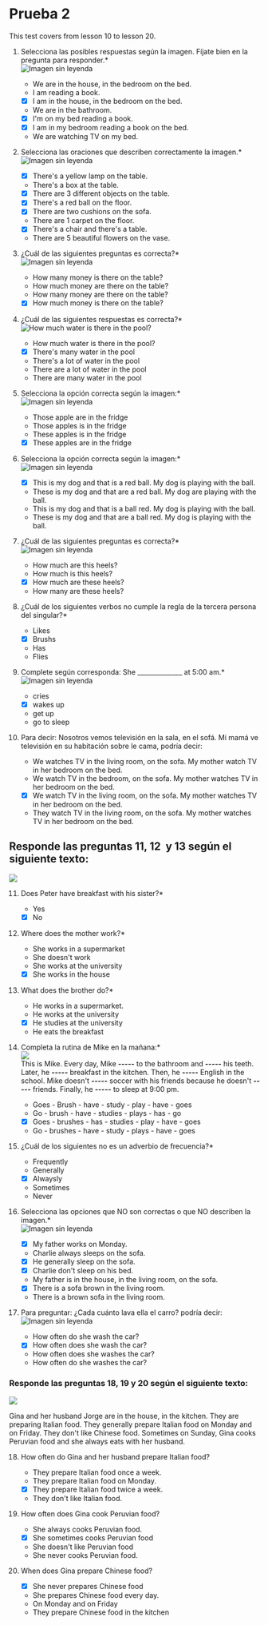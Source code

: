 # Prueba 2

This test covers from lesson 10 to lesson 20.

1. Selecciona las posibles respuestas según la imagen. Fíjate bien en la pregunta para responder.*     
	![Imagen sin leyenda](https://lh5.googleusercontent.com/1T9EkYj7ltpGDvA1BpN3FBRfDJyzFJJVhVIsToBE81q_PsZI-K6LXfxjcYzgrodGNLdD8EysR2yXIIgskf9JXJZgLoA_YAuBwi63TrSgjuy1kujOUWjorexX_EZQNa3F=w301)    
	- We are in the house, in the bedroom on the bed.
	- I am reading a book.
	- [x] I am in the house, in the bedroom on the bed.
	- We are in the bathroom.
	- [x] I'm on my bed reading a book.
	- [x] I am in my bedroom reading a book on the bed.
	- We are watching TV on my bed.

2. Selecciona las oraciones que describen correctamente la imagen.*   
	![Imagen sin leyenda](https://lh6.googleusercontent.com/zmKi9al2Gw5h6XFRmgknDchWWSEjUHdNpW7efoxsXBUgCyis50YNQ4YEbNy78FVjvFc5Tef1P1lNfkNDKJYs1MqGCe0ibMjDB4CBr7O6yo9sRAuESBDifSsU6rT0kXms=w423)    
	- [x] There's a yellow lamp on the table.
	- There's a box at the table.
	- [x] There are 3 different objects on the table.
	- [x] There's a red ball on the floor.
	- [x] There are two cushions on the sofa.
	- There are 1 carpet on the floor.
	- [x] There's a chair and there's a table.
	- There are 5 beautiful flowers on the vase.

3. ¿Cuál de las siguientes preguntas es correcta?*   
	![Imagen sin leyenda](https://lh3.googleusercontent.com/CqdeLajOQt6Z-poSaH3jmO_Kq98hR1excUaqTISfvFXi2_9aAcrnP_8mfTO30uHgmBmG9kib9pn15R7c871Ln7xBxjMZRG1PcNWSIw5vQwjpEMXWmsTI57N-uQOPq933=w351)   
	- How many money is there on the table?
	- How much money are there on the table?
	- How many money are there on the table?
	- [x] How much money is there on the table?

4. ¿Cuál de las siguientes respuestas es correcta?*   
	![How much water is there in the pool?](https://lh3.googleusercontent.com/Z5Gejh3DvwZESLMf0CpZnUg-W4uVqOwTUoUJHKN7k0sXQ9lmvbuLCMON6EecxNMdcbPRBb2YFJkaedAvuzLjMK0dWheJnv2kbbhkfmAQ43lI_BFb41rFcNIZzPHZ_z8K=w279 "How much water is there in the pool?")   
	- How much water is there in the pool?
	- [x] There's many water in the pool
	- There's a lot of water in the pool
	- There are a lot of water in the pool
	- There are many water in the pool

5. Selecciona la opción correcta según la imagen:*   
	![Imagen sin leyenda](https://lh5.googleusercontent.com/2Qr_lGFZdUmBzPzYpCqUJeRdTtj6e2NxH1VH0Ey-uY18bEDdU5xKfOEDWiMLNzEAeaLzDEvip5Y4upmp4750IonBuuAn5Tr3UCmfoWUh5hS2sn2-auBF410NBvp-1sk6=w259)    
	- Those apple are in the fridge
	- Those apples is in the fridge
	- These apples is in the fridge
	- [x] These apples are in the fridge

6. Selecciona la opción correcta según la imagen:*   
	![Imagen sin leyenda](https://lh4.googleusercontent.com/B2SdhMHywM2VJKATCLjWLLRRiL3-p7vBekad9-RoRbx0V6F_6VlZaR9jurKAgz1gQN6x9c8-RsoAekxPVaheqsU6oyV6sG13DUCtd2nI7qeo3jUdr2jOKScBY5D6HPfV=w295)   
	- [x] This is my dog and that is a red ball. My dog is playing with the ball.
	- These is my dog and that are a red ball. My dog are playing with the ball.
	- This is my dog and that is a ball red. My dog is playing with the ball.
	- These is my dog and that are a ball red. My dog is playing with the ball.

7. ¿Cuál de las siguientes preguntas es correcta?*   
	![Imagen sin leyenda](https://lh5.googleusercontent.com/z-b7MNj0oTjvXDK6c95rYrRxaN6WnRg5sQ52APT7FucqWp7OtiFoMJgDnCRfHCir_RhomMHZO4auFvKdhL-sC-dnBU3MuKVlesLBrvoyJPomPB4HmvwQVDsZDQxbKghc=w275)   
	- How much are this heels?
	- How much is this heels?
	- [x] How much are these heels?
	- How many are these heels?

8. ¿Cuál de los siguientes verbos no cumple la regla de la tercera persona del singular?*
	- Likes
	- [x] Brushs
	- Has
	- Flies

9. Complete según corresponda: She ______________ at 5:00 am.*    
	![Imagen sin leyenda](https://lh6.googleusercontent.com/umQnadg4ecLStpMYsG_fPwrfdFxltriYYgldRJmF_C390ToTcvgtKpGmftSFCPBi9yMfg82sjYCP_C7REbKbc9mcnbXFoC0XtXhcVu5Jq-_7AQTAg1VH8SBcFip9s6CP=w292)
	- cries
	- [x] wakes up
	- get up
	- go to sleep

10. Para decir: Nosotros vemos televisión en la sala, en el sofá. Mi mamá ve televisión en su habitación sobre le cama, podría decir:
	- We watches TV in the living room, on the sofa. My mother watch TV in her bedroom on the bed.
	- We watch TV in the bedroom, on the sofa. My mother watches TV in her bedroom on the bed.
	- [x] We watch TV in the living room, on the sofa. My mother watches TV in her bedroom on the bed.
	- They watch TV in the living room, on the sofa. My mother watches TV in her bedroom on the bed.

## Responde las preguntas 11, 12  y 13 según el siguiente texto:

![](https://lh6.googleusercontent.com/kv0wHG_Iudl9bc0H4iFlmJ4CZLAjL8Kopx0dR0zL7ca3XWe6yz_kY9CJCEmmRhroZ2DXDyzhr-PKI0wF9CDQpD-q8bDgTrJC_M6-K8iI9wTwDhDngqqDrwW-YwU90cfk=w794)   

11. Does Peter have breakfast with his sister?*
	- Yes
	- [x] No

12. Where does the mother work?*
	- She works in a supermarket
	- She doesn't work
	- She works at the university
	- [x] She works in the house

13. What does the brother do?*
	- He works in a supermarket.
	- He works at the university
	- [x] He studies at the university
	- He eats the breakfast

14. Completa la rutina de Mike en la mañana:*    
	![](https://lh3.googleusercontent.com/HTCRvp-p-rLvmaJESjmZA9rF5EswTUwRA44_NG7S-ccVEJZ_m003Iy8cdR6oMLCXfBKsjVEp8QDmbP1JI_9c41Nc0BECv5swCXsDdrnhr99YnOLScpOJytZC-DcjtCil=w320)     
	This is Mike. Every day, Mike **-----** to the bathroom and **-----** his teeth. Later, he **-----** breakfast in the kitchen. Then, he **-----** English in the school. Mike doesn't **-----** soccer with his friends because he doesn't **-----** friends. Finally, he **-----** to sleep at 9:00 pm.
	- Goes - Brush - have - study - play - have - goes
	- Go - brush - have - studies - plays - has - go
	- [x] Goes - brushes - has - studies - play - have - goes
	- Go - brushes - have - study - plays - have - goes

15. ¿Cuál de los siguientes no es un adverbio de frecuencia?*
	- Frequently
	- Generally
	- [x] Alwaysly
	- Sometimes
	- Never

16. Selecciona las opciones que NO son correctas o que NO describen la imagen.*    
	![Imagen sin leyenda](https://lh3.googleusercontent.com/PwpjARlT7peZZNqYUnkZuH0xddQv1ACNPL9WkxF9JYMiQdGu2qU04yQEiwZEjoHKIr0kgtn1olyRtuJBn1SS2Dz63s3hhJ4sk34dTM3RBb8cnfkOUKJTrhbrmFW_6nl0=w411)   
	- [x] My father works on Monday.
	- Charlie always sleeps on the sofa.
	- [x] He generally sleep on the sofa.
	- [x] Charlie don't sleep on his bed.
	- My father is in the house, in the living room, on the sofa.
	- [x] There is a sofa brown in the living room.
	- There is a brown sofa in the living room.

17. Para preguntar: ¿Cada cuánto lava ella el carro? podría decir:   
	![Imagen sin leyenda](https://lh6.googleusercontent.com/B7-cbKFdruIwO_JJXq3RQk65aXWIEYYFChkd840XXwsWXWKozXfXeqZO6JmlXzCgynpF-MjPGICcqSSDUAEAZtMYYZ3GuvP11uaDrsmeYp2gqPQFoOesdDJn8q7Tl-4n=w463)
	- How often do she wash the car?
	- [x] How often does she wash the car?
	- How often does she washes the car?
	- How often do she washes the car?

### Responde las preguntas 18, 19 y 20 según el siguiente texto:

![](https://lh3.googleusercontent.com/G7oKT7ZTbs4aTBNsONtDnJLzmI9Mr_BXM8Uw5OjvtgWyu8ZbMDClwtoWjKGlALhlo1tGuM_1cnIgqCrcjHGxEnh7ZfU7oUiBmlCzSNA_dtmGzls9nNCLliJfJPysn7aB=w530)

Gina and her husband Jorge are in the house, in the kitchen. They are preparing Italian food. They generally prepare Italian food on Monday and on Friday. They don't like Chinese food. Sometimes on Sunday, Gina cooks Peruvian food and she always eats with her husband.

18. How often do Gina and her husband prepare Italian food?
	- They prepare Italian food once a week.
	- They prepare Italian food on Monday.
	- [x] They prepare Italian food twice a week.
	- They don't like Italian food.

19. How often does Gina cook Peruvian food?
	- She always cooks Peruvian food.
	- [x] She sometimes cooks Peruvian food
	- She doesn't like Peruvian food
	- She never cooks Peruvian food.

20. When does Gina prepare Chinese food?
	- [x] She never prepares Chinese food
	- She prepares Chinese food every day.
	- On Monday and on Friday
	- They prepare Chinese food in the kitchen
